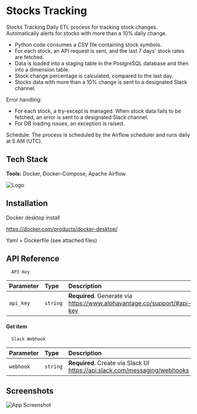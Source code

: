 
# Stocks Tracking

Stocks Tracking
Daily ETL process for tracking stock changes. Automatically alerts for stocks with more than a 10% daily change.

* Python code consumes a CSV file containing stock symbols.
* For each stock, an API request is sent, and the last 7 days' stock rates are fetched.
* Data is loaded into a staging table in the PostgreSQL database and then into a dimension table.
* Stock change percentage is calculated, compared to the last day.
* Stocks data with more than a 10% change is sent to a designated Slack channel.

Error handling:

* For each stock, a try-except is managed. When stock data fails to be fetched, an error is sent to a designated Slack channel.
* For DB loading issues, an exception is raised.

Schedule:
The process is scheduled by the Airflow scheduler and runs daily at 5 AM (UTC). 
## Tech Stack

**Tools:** Docker, Docker-Compose, Apache Airflow


![Logo](https://g.foolcdn.com/editorial/images/761015/stock-market-data-with-uptrend-vector.jpg)


## Installation

Docker desktop install

https://docker.com/products/docker-desktop/

Yaml + Dockerfile (see attached files)



    
## API Reference

```http
  API Key
```

| Parameter | Type     | Description                |
| :-------- | :------- | :------------------------- |
| `api_key` | `string` | **Required**. Generate via https://www.alphavantage.co/support/#api-key |

#### Get item

```http
  Slack Webhook
```

| Parameter | Type     | Description                       |
| :-------- | :------- | :-------------------------------- |
| `webhook`      | `string` | **Required**. Create via Slack UI https://api.slack.com/messaging/webhooks |






## Screenshots

![App Screenshot](https://via.placeholder.com/468x300?text=App+Screenshot+Here)

